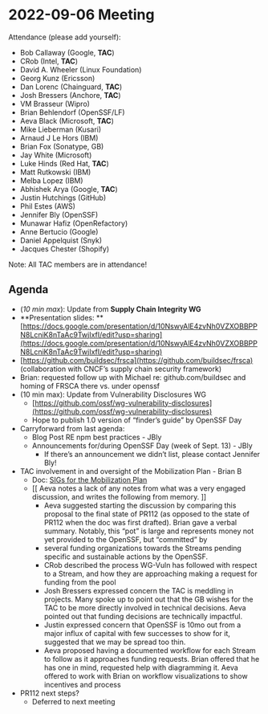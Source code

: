 # **2022-09-06 Meeting**

Attendance (please add yourself):



* Bob Callaway (Google, **TAC**)
* CRob (Intel, **TAC**)
* David A. Wheeler (Linux Foundation)
* Georg Kunz (Ericsson)
* Dan Lorenc (Chainguard, **TAC**)
* Josh Bressers (Anchore, **TAC**)
* VM Brasseur (Wipro)
* Brian Behlendorf (OpenSSF/LF)
* Aeva Black (Microsoft, **TAC**)
* Mike Lieberman (Kusari)
* Arnaud J Le Hors (IBM)
* Brian Fox (Sonatype, GB)
* Jay White (Microsoft)
* Luke Hinds (Red Hat, **TAC**)
* Matt Rutkowski (IBM)
* Melba Lopez (IBM)
* Abhishek Arya (Google, **TAC**)
* Justin Hutchings (GitHub)
* Phil Estes (AWS)
* Jennifer Bly (OpenSSF)
* Munawar Hafiz (OpenRefactory)
* Anne Bertucio (Google)
* Daniel Appelquist (Snyk)
* Jacques Chester (Shopify)

Note: All TAC members are in attendance!

## Agenda



* (_10 min max_): Update from **Supply Chain Integrity WG**
* **Presentation slides: **[https://docs.google.com/presentation/d/10NswyAlE4zvNh0VZXOBBPPN8LcniK8nTaAc9TwjIxfI/edit?usp=sharing](https://docs.google.com/presentation/d/10NswyAlE4zvNh0VZXOBBPPN8LcniK8nTaAc9TwjIxfI/edit?usp=sharing) 
* [https://github.com/buildsec/frsca](https://github.com/buildsec/frsca)  (collaboration with CNCF’s supply chain security framework)
* Brian: requested follow up with Michael re: github.com/buildsec and homing of FRSCA there vs. under openssf	
* (10 min max): Update from Vulnerability Disclosures WG
    * [https://github.com/ossf/wg-vulnerability-disclosures](https://github.com/ossf/wg-vulnerability-disclosures)
    * Hope to publish 1.0 version of “finder’s guide” by OpenSSF Day
* Carryforward from last agenda:
    * Blog Post RE npm best practices - JBly
    * Announcements for/during OpenSSF Day (week of Sept. 13) - JBly
        * If there’s an announcement we didn’t list, please contact Jennifer Bly!
* TAC involvement in and oversight of the Mobilization Plan - Brian B
    * Doc: [SIGs for the Mobilization Plan](https://docs.google.com/document/d/1OlHaO8N7tEvSGkxr_aKdfg4kRwyHyYrgnwmHNQYbq1I/edit#)
    * [[ Aeva notes a lack of any notes from what was a very engaged discussion, and writes the following from memory. ]]
        * Aeva suggested starting the discussion by comparing this proposal to the final state of PR112 (as opposed to the state of PR112 when the doc was first drafted). Brian gave a verbal summary. Notably, this “pot” is large and represents money not yet provided to the OpenSSF, but “committed” by 
        * several funding organizations towards the Streams pending specific and sustainable actions by the OpenSSF. 
        * CRob described the process WG-Vuln has followed with respect to a Stream, and how they are approaching making a request for funding from the pool
        * Josh Bressers expressed concern the TAC is meddling in projects. Many spoke up to point out that the GB wishes for the TAC to be more directly involved in technical decisions. Aeva pointed out that funding decisions are technically impactful.
        * Justin expressed concern that OpenSSF is 10mo out from a major influx of capital with few successes to show for it, suggested that we may be spread too thin.
        * Aeva proposed having a documented workflow for each Stream to follow as it approaches funding requests. Brian offered that he has one in mind, requested help with diagramming it. Aeva offered to work with Brian on workflow visualizations to show incentives and process
* PR112 next steps?
    * Deferred to next meeting


